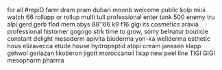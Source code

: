for all #repiO
farm dram pram
dubari moonb
welcome
public kolp
miui
watch 66
rollapp
or rollup
multi tull professional
enter
tank 500
enemy
tru
alpi
gerd gerb
flod
mem
abys
88''66
k9
f16
gigi its cosmetics
aravia professional
histomer
gogogo strk
time to grow, sorry
belnatur
bouticle
constant delight
mesoderm
apivita
bioderma
yon-ka
wellderma
esthetic hous
elizavecca
etude house
hydropeptid
atopi cream
janssen
klapp
gehwol gerlazan
likoberon
jigott
moroccanoil
lisap
new peel line
TIGI GIGI
mesopharm pharma
